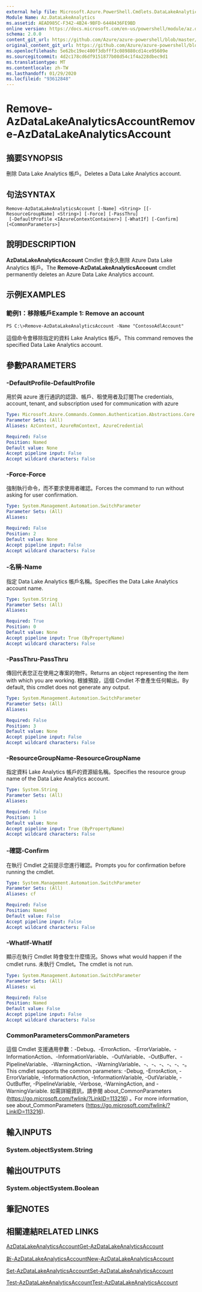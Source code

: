 ```yaml
---
external help file: Microsoft.Azure.PowerShell.Cmdlets.DataLakeAnalytics.dll-Help.xml
Module Name: Az.DataLakeAnalytics
ms.assetid: AEAD985C-F342-4B24-9BFD-6448436FE9BD
online version: https://docs.microsoft.com/en-us/powershell/module/az.datalakeanalytics/remove-azdatalakeanalyticsaccount
schema: 2.0.0
content_git_url: https://github.com/Azure/azure-powershell/blob/master/src/DataLakeAnalytics/DataLakeAnalytics/help/Remove-AzDataLakeAnalyticsAccount.md
original_content_git_url: https://github.com/Azure/azure-powershell/blob/master/src/DataLakeAnalytics/DataLakeAnalytics/help/Remove-AzDataLakeAnalyticsAccount.md
ms.openlocfilehash: 5e62bc19ec400f3dbfff3c089880cd14ce95609e
ms.sourcegitcommit: 4d2c178cd6df9151877b08d54c1f4a228dbec9d1
ms.translationtype: MT
ms.contentlocale: zh-TW
ms.lasthandoff: 01/29/2020
ms.locfileid: "93612848"
---
```

# <span data-ttu-id="9e7fa-101">Remove-AzDataLakeAnalyticsAccount</span><span class="sxs-lookup"><span data-stu-id="9e7fa-101">Remove-AzDataLakeAnalyticsAccount</span></span>

## <span data-ttu-id="9e7fa-102">摘要</span><span class="sxs-lookup"><span data-stu-id="9e7fa-102">SYNOPSIS</span></span>
<span data-ttu-id="9e7fa-103">刪除 Data Lake Analytics 帳戶。</span><span class="sxs-lookup"><span data-stu-id="9e7fa-103">Deletes a Data Lake Analytics account.</span></span>

## <span data-ttu-id="9e7fa-104">句法</span><span class="sxs-lookup"><span data-stu-id="9e7fa-104">SYNTAX</span></span>

```
Remove-AzDataLakeAnalyticsAccount [-Name] <String> [[-ResourceGroupName] <String>] [-Force] [-PassThru]
 [-DefaultProfile <IAzureContextContainer>] [-WhatIf] [-Confirm] [<CommonParameters>]
```

## <span data-ttu-id="9e7fa-105">說明</span><span class="sxs-lookup"><span data-stu-id="9e7fa-105">DESCRIPTION</span></span>
<span data-ttu-id="9e7fa-106">**AzDataLakeAnalyticsAccount** Cmdlet 會永久刪除 Azure Data Lake Analytics 帳戶。</span><span class="sxs-lookup"><span data-stu-id="9e7fa-106">The **Remove-AzDataLakeAnalyticsAccount** cmdlet permanently deletes an Azure Data Lake Analytics account.</span></span>

## <span data-ttu-id="9e7fa-107">示例</span><span class="sxs-lookup"><span data-stu-id="9e7fa-107">EXAMPLES</span></span>

### <span data-ttu-id="9e7fa-108">範例1：移除帳戶</span><span class="sxs-lookup"><span data-stu-id="9e7fa-108">Example 1: Remove an account</span></span>
```
PS C:\>Remove-AzDataLakeAnalyticsAccount -Name "ContosoAdlAccount"
```

<span data-ttu-id="9e7fa-109">這個命令會移除指定的資料 Lake Analytics 帳戶。</span><span class="sxs-lookup"><span data-stu-id="9e7fa-109">This command removes the specified Data Lake Analytics account.</span></span>

## <span data-ttu-id="9e7fa-110">參數</span><span class="sxs-lookup"><span data-stu-id="9e7fa-110">PARAMETERS</span></span>

### <span data-ttu-id="9e7fa-111">-DefaultProfile</span><span class="sxs-lookup"><span data-stu-id="9e7fa-111">-DefaultProfile</span></span>
<span data-ttu-id="9e7fa-112">用於與 azure 進行通訊的認證、帳戶、租使用者及訂閱</span><span class="sxs-lookup"><span data-stu-id="9e7fa-112">The credentials, account, tenant, and subscription used for communication with azure</span></span>

```yaml
Type: Microsoft.Azure.Commands.Common.Authentication.Abstractions.Core.IAzureContextContainer
Parameter Sets: (All)
Aliases: AzContext, AzureRmContext, AzureCredential

Required: False
Position: Named
Default value: None
Accept pipeline input: False
Accept wildcard characters: False
```

### <span data-ttu-id="9e7fa-113">-Force</span><span class="sxs-lookup"><span data-stu-id="9e7fa-113">-Force</span></span>
<span data-ttu-id="9e7fa-114">強制執行命令，而不要求使用者確認。</span><span class="sxs-lookup"><span data-stu-id="9e7fa-114">Forces the command to run without asking for user confirmation.</span></span>

```yaml
Type: System.Management.Automation.SwitchParameter
Parameter Sets: (All)
Aliases:

Required: False
Position: 2
Default value: None
Accept pipeline input: False
Accept wildcard characters: False
```

### <span data-ttu-id="9e7fa-115">-名稱</span><span class="sxs-lookup"><span data-stu-id="9e7fa-115">-Name</span></span>
<span data-ttu-id="9e7fa-116">指定 Data Lake Analytics 帳戶名稱。</span><span class="sxs-lookup"><span data-stu-id="9e7fa-116">Specifies the Data Lake Analytics account name.</span></span>

```yaml
Type: System.String
Parameter Sets: (All)
Aliases:

Required: True
Position: 0
Default value: None
Accept pipeline input: True (ByPropertyName)
Accept wildcard characters: False
```

### <span data-ttu-id="9e7fa-117">-PassThru</span><span class="sxs-lookup"><span data-stu-id="9e7fa-117">-PassThru</span></span>
<span data-ttu-id="9e7fa-118">傳回代表您正在使用之專案的物件。</span><span class="sxs-lookup"><span data-stu-id="9e7fa-118">Returns an object representing the item with which you are working.</span></span>
<span data-ttu-id="9e7fa-119">根據預設，這個 Cmdlet 不會產生任何輸出。</span><span class="sxs-lookup"><span data-stu-id="9e7fa-119">By default, this cmdlet does not generate any output.</span></span>

```yaml
Type: System.Management.Automation.SwitchParameter
Parameter Sets: (All)
Aliases:

Required: False
Position: 3
Default value: None
Accept pipeline input: False
Accept wildcard characters: False
```

### <span data-ttu-id="9e7fa-120">-ResourceGroupName</span><span class="sxs-lookup"><span data-stu-id="9e7fa-120">-ResourceGroupName</span></span>
<span data-ttu-id="9e7fa-121">指定資料 Lake Analytics 帳戶的資源組名稱。</span><span class="sxs-lookup"><span data-stu-id="9e7fa-121">Specifies the resource group name of the Data Lake Analytics account.</span></span>

```yaml
Type: System.String
Parameter Sets: (All)
Aliases:

Required: False
Position: 1
Default value: None
Accept pipeline input: True (ByPropertyName)
Accept wildcard characters: False
```

### <span data-ttu-id="9e7fa-122">-確認</span><span class="sxs-lookup"><span data-stu-id="9e7fa-122">-Confirm</span></span>
<span data-ttu-id="9e7fa-123">在執行 Cmdlet 之前提示您進行確認。</span><span class="sxs-lookup"><span data-stu-id="9e7fa-123">Prompts you for confirmation before running the cmdlet.</span></span>

```yaml
Type: System.Management.Automation.SwitchParameter
Parameter Sets: (All)
Aliases: cf

Required: False
Position: Named
Default value: False
Accept pipeline input: False
Accept wildcard characters: False
```

### <span data-ttu-id="9e7fa-124">-WhatIf</span><span class="sxs-lookup"><span data-stu-id="9e7fa-124">-WhatIf</span></span>
<span data-ttu-id="9e7fa-125">顯示在執行 Cmdlet 時會發生什麼情況。</span><span class="sxs-lookup"><span data-stu-id="9e7fa-125">Shows what would happen if the cmdlet runs.</span></span>
<span data-ttu-id="9e7fa-126">未執行 Cmdlet。</span><span class="sxs-lookup"><span data-stu-id="9e7fa-126">The cmdlet is not run.</span></span>

```yaml
Type: System.Management.Automation.SwitchParameter
Parameter Sets: (All)
Aliases: wi

Required: False
Position: Named
Default value: False
Accept pipeline input: False
Accept wildcard characters: False
```

### <span data-ttu-id="9e7fa-127">CommonParameters</span><span class="sxs-lookup"><span data-stu-id="9e7fa-127">CommonParameters</span></span>
<span data-ttu-id="9e7fa-128">這個 Cmdlet 支援通用參數：-Debug、-ErrorAction、-ErrorVariable、-InformationAction、-InformationVariable、-OutVariable、-OutBuffer、-PipelineVariable、-WarningAction、-WarningVariable、-、-、-、-、-、-。</span><span class="sxs-lookup"><span data-stu-id="9e7fa-128">This cmdlet supports the common parameters: -Debug, -ErrorAction, -ErrorVariable, -InformationAction, -InformationVariable, -OutVariable, -OutBuffer, -PipelineVariable, -Verbose, -WarningAction, and -WarningVariable.</span></span> <span data-ttu-id="9e7fa-129">如需詳細資訊，請參閱 about_CommonParameters (https://go.microsoft.com/fwlink/?LinkID=113216) 。</span><span class="sxs-lookup"><span data-stu-id="9e7fa-129">For more information, see about_CommonParameters (https://go.microsoft.com/fwlink/?LinkID=113216).</span></span>

## <span data-ttu-id="9e7fa-130">輸入</span><span class="sxs-lookup"><span data-stu-id="9e7fa-130">INPUTS</span></span>

### <span data-ttu-id="9e7fa-131">System.object</span><span class="sxs-lookup"><span data-stu-id="9e7fa-131">System.String</span></span>

## <span data-ttu-id="9e7fa-132">輸出</span><span class="sxs-lookup"><span data-stu-id="9e7fa-132">OUTPUTS</span></span>

### <span data-ttu-id="9e7fa-133">System.object</span><span class="sxs-lookup"><span data-stu-id="9e7fa-133">System.Boolean</span></span>

## <span data-ttu-id="9e7fa-134">筆記</span><span class="sxs-lookup"><span data-stu-id="9e7fa-134">NOTES</span></span>

## <span data-ttu-id="9e7fa-135">相關連結</span><span class="sxs-lookup"><span data-stu-id="9e7fa-135">RELATED LINKS</span></span>

[<span data-ttu-id="9e7fa-136">AzDataLakeAnalyticsAccount</span><span class="sxs-lookup"><span data-stu-id="9e7fa-136">Get-AzDataLakeAnalyticsAccount</span></span>](./Get-AzDataLakeAnalyticsAccount.md)

[<span data-ttu-id="9e7fa-137">新-AzDataLakeAnalyticsAccount</span><span class="sxs-lookup"><span data-stu-id="9e7fa-137">New-AzDataLakeAnalyticsAccount</span></span>](./New-AzDataLakeAnalyticsAccount.md)

[<span data-ttu-id="9e7fa-138">Set-AzDataLakeAnalyticsAccount</span><span class="sxs-lookup"><span data-stu-id="9e7fa-138">Set-AzDataLakeAnalyticsAccount</span></span>](./Set-AzDataLakeAnalyticsAccount.md)

[<span data-ttu-id="9e7fa-139">Test-AzDataLakeAnalyticsAccount</span><span class="sxs-lookup"><span data-stu-id="9e7fa-139">Test-AzDataLakeAnalyticsAccount</span></span>](./Test-AzDataLakeAnalyticsAccount.md)


